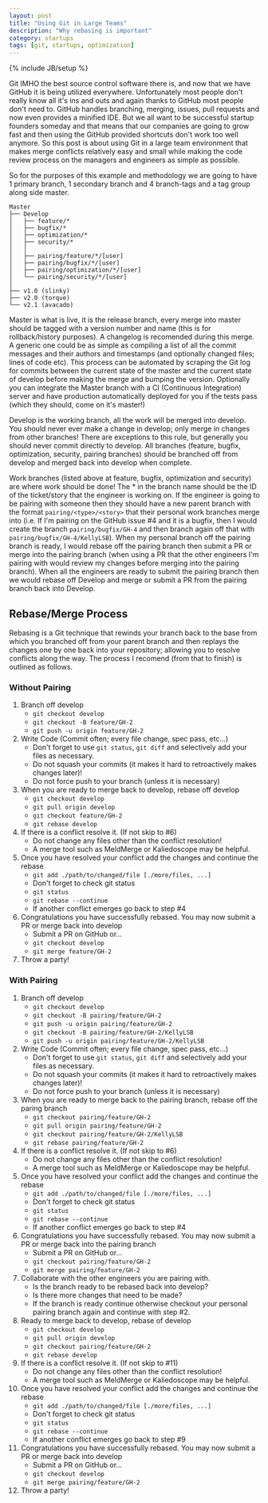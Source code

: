 ```yaml
---
layout: post
title: "Using Git in Large Teams"
description: "Why rebasing is important"
category: startups
tags: [git, startups, optimization]
---
```

{% include JB/setup %}

Git IMHO the best source control software there is, and now that we have GitHub it is being utilized everywhere. Unfortunately most people don't really know all it's ins and outs and again thanks to GitHub most people don't need to. GitHub handles branching, merging, issues, pull requests and now even provides a minified IDE. But we all want to be successful startup founders someday and that means that our companies are going to grow fast and then using the GitHub provided shortcuts don't work too well anymore. So this post is about using Git in a large team environment that makes merge conflicts relatively easy and small while making the code review process on the managers and engineers as simple as possible.

So for the purposes of this example and methodology we are going to have 1 primary branch, 1 secondary branch and 4 branch-tags and a tag group along side master.

    Master
    ├── Develop
    │   ├── feature/*
    │   ├── bugfix/*
    │   ├── optimization/*
    │   ├── security/*
    │   │
    │   ├── pairing/feature/*/[user]
    │   ├── pairing/bugfix/*/[user]
    │   ├── pairing/optimization/*/[user]
    │   └── pairing/security/*/[user]
    │
    ├── v1.0 (slinky)
    ├── v2.0 (torque)
    └── v2.1 (avacado)

Master is what is live, it is the release branch, every merge into master should be tagged with a version number and name (this is for rollback/history purposes). A changelog is recomended during this merge. A generic one could be as simple as compiling a list of all the commit messages and their authors and timestamps (and optionally changed files; lines of code etc). This process can be automated by scraping the Git log for commits between the current state of the master and the current state of develop before making the merge and bumping the version. Optionally you can integrate the Master branch with a CI (Continuous Integration) server and have production automatically deployed for you if the tests pass (which they should, come on it's master!)

Develop is the working branch, all the work will be merged into develop. You should never ever make a change in develop; only merge in changes from other branches! There are exceptions to this rule, but generally you should never commit directly to develop. All branches (feature, bugfix, optimization, security, pairing branches) should be branched off from develop and merged back into develop when complete.

Work branches (listed above at feature, bugfix, optimization and security) are where work should be done! The * in the branch name should be the ID of the ticket/story that the engineer is working on. If the engineer is going to be pairing with someone then they should have a new parent branch with the format `pairing/<type>/<story>` that their personal work branches merge into (i.e. If I'm pairing on the GitHub issue #4 and it is a bugfix, then I would create the branch `pairing/bugfix/GH-4` and then branch again off that with `pairing/bugfix/GH-4/KellyLSB`). When my personal branch off the pairing branch is ready, I would rebase off the pairing branch then submit a PR or merge into the pairing branch (when using a PR that the other engineers I'm pairing with would review my changes before merging into the pairing branch). When all the engineers are ready to submit the pairing branch then we would rebase off Develop and merge or submit a PR from the pairing branch back into Develop.

## Rebase/Merge Process

Rebasing is a Git technique that rewinds your branch back to the base from which you branched off from your parent branch and then replays the changes one by one back into your repository; allowing you to resolve conflicts along the way. The process I recomend (from that to finish) is outlined as follows.

### Without Pairing

1. Branch off develop
    - `git checkout develop`
    - `git checkout -B feature/GH-2`
    - `git push -u origin feature/GH-2`
2. Write Code (Commit often; every file change, spec pass, etc...)
    - Don't forget to use `git status`, `git diff` and selectively add your files as necessary.
    - Do not squash your commits (it makes it hard to retroactively makes changes later)!
    - Do not force push to your branch (unless it is necessary)
3. When you are ready to merge back to develop, rebase off develop
    - `git checkout develop`
    - `git pull origin develop`
    - `git checkout feature/GH-2`
    - `git rebase develop`
4. If there is a conflict resolve it. (If not skip to #6)
    - Do not change any files other than the conflict resolution!
    - A merge tool such as MeldMerge or Kaliedoscope may be helpful.
5. Once you have resolved your conflict add the changes and continue the rebase
    - `git add ./path/to/changed/file [./more/files, ...]`
    - Don't forget to check git status
    - `git status`
    - `git rebase --continue`
    - If another conflict emerges go back to step #4
6. Congratulations you have successfully rebased. You may now submit a PR or merge back into develop
    - Submit a PR on GitHub or...
    - `git checkout develop`
    - `git merge feature/GH-2`
7. Throw a party!

### With Pairing

1. Branch off develop
    - `git checkout develop`
    - `git checkout -B pairing/feature/GH-2`
    - `git push -u origin pairing/feature/GH-2`
    - `git checkout -B pairing/feature/GH-2/KellyLSB`
    - `git push -u origin pairing/feature/GH-2/KellyLSB`
2. Write Code (Commit often; every file change, spec pass, etc...)
    - Don't forget to use `git status`, `git diff` and selectively add your files as necessary.
    - Do not squash your commits (it makes it hard to retroactively makes changes later)!
    - Do not force push to your branch (unless it is necessary)
3. When you are ready to merge back to the pairing branch, rebase off the paring branch
    - `git checkout pairing/feature/GH-2`
    - `git pull origin pairing/feature/GH-2`
    - `git checkout pairing/feature/GH-2/KellyLSB`
    - `git rebase pairing/feature/GH-2`
4. If there is a conflict resolve it. (If not skip to #6)
    - Do not change any files other than the conflict resolution!
    - A merge tool such as MeldMerge or Kaliedoscope may be helpful.
5. Once you have resolved your conflict add the changes and continue the rebase
    - `git add ./path/to/changed/file [./more/files, ...]`
    - Don't forget to check git status
    - `git status`
    - `git rebase --continue`
    - If another conflict emerges go back to step #4
6. Congratulations you have successfully rebased. You may now submit a PR or merge back into the pairing branch
    - Submit a PR on GitHub or...
    - `git checkout pairing/feature/GH-2`
    - `git merge pairing/feature/GH-2`
7. Collaborate with the other engineers you are pairing with.
    - Is the branch ready to be rebased back into develop?
    - Is there more changes that need to be made?
    - If the branch is ready continue otherwise checkout your personal pairing branch again and continue with step #2.
8. Ready to merge back to develop, rebase of develop
    - `git checkout develop`
    - `git pull origin develop`
    - `git checkout pairing/feature/GH-2`
    - `git rebase develop`
9. If there is a conflict resolve it. (If not skip to #11)
    - Do not change any files other than the conflict resolution!
    - A merge tool such as MeldMerge or Kaliedoscope may be helpful.
10. Once you have resolved your conflict add the changes and continue the rebase
    - `git add ./path/to/changed/file [./more/files, ...]`
    - Don't forget to check git status
    - `git status`
    - `git rebase --continue`
    - If another conflict emerges go back to step #9
11. Congratulations you have successfully rebased. You may now submit a PR or merge back into develop
    - Submit a PR on GitHub or...
    - `git checkout develop`
    - `git merge pairing/feature/GH-2`
12. Throw a party!
